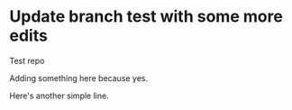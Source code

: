 # Update branch test with some more edits

Test repo

Adding something here because yes.

Here's another simple line.
